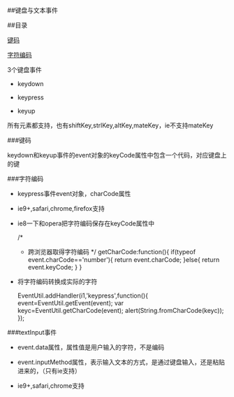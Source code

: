 
##键盘与文本事件

##目录

[键码](#a1)

[字符编码](#a2)



3个键盘事件

+ keydown

+ keypress

+ keyup

所有元素都支持，也有shiftKey,strlKey,altKey,mateKey，ie不支持mateKey

<a name="a1"></a>

###键码

keydown和keyup事件的event对象的keyCode属性中包含一个代码，对应键盘上的键

<a name="a2"></a>

###字符编码

+ keypress事件event对象，charCode属性

+ ie9+,safari,chrome,firefox支持

+ ie8一下和opera把字符编码保存在keyCode属性中

	 /*
     * 跨浏览器取得字符编码
     */
    getCharCode:function(){
        if(typeof event.charCode=='number'){
            return event.charCode;
        }else{
            return event.keyCode;
        }
    }

+ 将字符编码转换成实际的字符

    EventUtil.addHandler(i1,'keypress',function(){
		event=EventUtil.getEvent(event);
		var keyc=EventUtil.getCharCode(event);
		alert(String.fromCharCode(keyc));
	});	

###textInput事件

+ event.data属性，属性值是用户输入的字符，不是编码

+ event.inputMethod属性，表示输入文本的方式，是通过键盘输入，还是粘贴进来的，（只有ie支持）

+ ie9+,safari,chrome支持